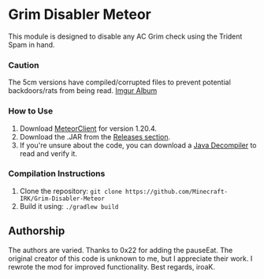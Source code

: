 # Grim Disabler Meteor
This module is designed to disable any AC Grim check using the Trident Spam in hand.

### Caution
The 5cm versions have compiled/corrupted files to prevent potential backdoors/rats from being read. [Imgur Album](https://imgur.com/a/Q1ZvvF7)

### How to Use
1. Download [MeteorClient](https://meteorclient.com) for version 1.20.4.
2. Download the .JAR from the [Releases section](https://github.com/).
3. If you're unsure about the code, you can download a [Java Decompiler](http://java-decompiler.github.io/) to read and verify it.

### Compilation Instructions
1. Clone the repository: `git clone https://github.com/Minecraft-IRK/Grim-Disabler-Meteor`
2. Build it using: `./gradlew build`

## Authorship
The authors are varied. Thanks to 0x22 for adding the pauseEat. The original creator of this code is unknown to me, but I appreciate their work. I rewrote the mod for improved functionality. Best regards, iroaK.